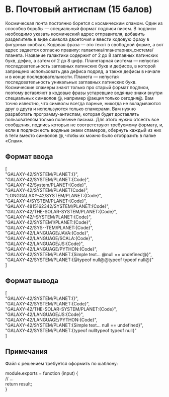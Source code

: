 # B. Почтовый антиспам (15 балов)
Космическая почта постоянно борется с космическим спамом. Один из способов борьбы — специальный формат подписи писем.
В подписи необходимо указать космический адрес отправителя, добавить разделитель в виде символа двоеточия и ввести кодовую фразу в фигурных скобках. Кодовая фраза — это текст в свободной форме, а вот адрес задается согласно правилу: галактика/планетарная_система/планета. Название галактики содержит от 2 до 8 заглавных латинских букв, дефис, а затем от 2 до 8 цифр. Планетарная система — непустая последовательность заглавных латинских букв и дефисов, в которой запрещено использовать два дефиса подряд, а также дефисы в начале и в конце последовательности. Планета — непустая последовательность уникальных заглавных латинских букв.
Космические спамеры знают только про старый формат подписи, поэтому вставляют в кодовые фразы устаревшие водяные знаки внутри специальных символов @, например @акция только сегодня@. Вам точно известно, что символы всегда парные, никогда не вкладываются друг в друга и используются только спамерами.
Вам нужно разработать программу-антиспам, которая будет доставлять пользователям только полезные письма. Для этого нужно отсеять все сообщения, подпись которых не соответствуют требуемому формату, и, если в подписи есть водяные знаки спамеров, обернуть каждый из них в теги <spam></spam> вместо символов @, чтобы их можно было отобразить в папке «Спам».

## Формат ввода
[  
    "GALAXY-42/SYSTEM/PLANET:{}",  
    "GALAXY-42/SYSTEM/PLANET:{Code}",  
    "GALAXY-42/System/PLANET:{Code}",  
    "GALAXY-42/SYSTEM/PLANET{Code}",  
    "LONGGALAXY-42/SYSTEM/PLANET:{Code}",  
    "GALAXY-4/SYSTEM/PLANET:{Code}",  
    "GALAXY-4815162342/SYSTEM/PLANET:{Code}",  
    "GALAXY-42/THE-SOLAR-SYSTEM/PLANET:{Code}",  
    "GALAXY-42/-SYSTEM/PLANET:{Code}",  
    "GALAXY-42/SYSTEM1/PLANET:{Code}",  
    "GALAXY-42/SYS--TEM/PLANET:{Code}",  
    "GALAXY-42/LANGUAGE/JAVA:{Code}",  
    "GALAXY-42/LANGUAGE/SCALA:{Code}",  
    "GALAXY-42/LANGUAGE/JS:{Code}",  
    "GALAXY-42/LANGUAGE/PYTHON:{Code}",  
    "GALAXY-42/SYSTEM/PLANET:{Simple text... @null == undefined@}",  
    "GALAXY-42/SYSTEM/PLANET:{@typeof null@@typeof typeof null@}"  
]
## Формат вывода
[  
    "GALAXY-42/SYSTEM/PLANET:{}",  
    "GALAXY-42/SYSTEM/PLANET:{Code}",  
    "GALAXY-42/THE-SOLAR-SYSTEM/PLANET:{Code}",  
    "GALAXY-42/LANGUAGE/JS:{Code}",  
    "GALAXY-42/LANGUAGE/PYTHON:{Code}",  
    "GALAXY-42/SYSTEM/PLANET:{Simple text... <spam>null == undefined</spam>}",  
    "GALAXY-42/SYSTEM/PLANET:{<spam>typeof null</spam><spam>typeof typeof null</spam>}"  
]
## Примечания
Файл с решением требуется оформить по шаблону:

module.exports = function (input) {  
    // ...  
    return result;  
}
